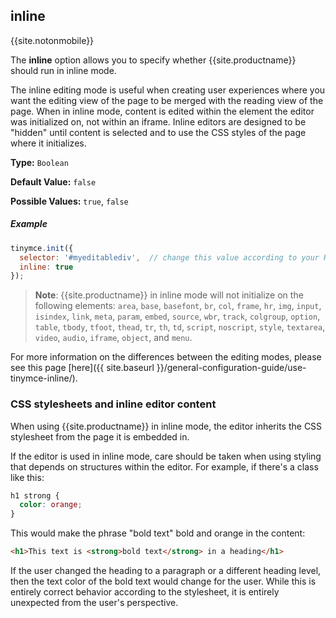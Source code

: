 
## inline

{{site.notonmobile}}

The **inline** option allows you to specify whether {{site.productname}} should run in inline mode.

The inline editing mode is useful when creating user experiences where you want the editing view of the page to be merged with the reading view of the page. When in inline mode, content is edited within the element the editor was initialized on, not within an iframe. Inline editors are designed to be "hidden" until content is selected and to use the CSS styles of the page where it initializes.

**Type:** `Boolean`

**Default Value:** `false`

**Possible Values:** `true`, `false`

##### Example

```js
tinymce.init({
  selector: '#myeditablediv',  // change this value according to your HTML
  inline: true
});
```

> **Note**: {{site.productname}} in inline mode will not initialize on the following elements: `area`, `base`, `basefont`, `br`, `col`, `frame`, `hr`, `img`, `input`, `isindex`, `link`, `meta`, `param`, `embed`, `source`, `wbr`, `track`, `colgroup`, `option`, `table`, `tbody`, `tfoot`, `thead`, `tr`, `th`, `td`, `script`, `noscript`, `style`, `textarea`, `video`, `audio`, `iframe`, `object`, and `menu`.

For more information on the differences between the editing modes, please see this page [here]({{ site.baseurl }}/general-configuration-guide/use-tinymce-inline/).


### CSS stylesheets and inline editor content

When using {{site.productname}} in inline mode, the editor inherits the CSS stylesheet from the page it is embedded in.

If the editor is used in inline mode, care should be taken when using styling that depends on structures within the editor. For example, if there's a class like this:

```css
h1 strong {
  color: orange;
}
```

This would make the phrase "bold text" bold and orange in the content:

```html
<h1>This text is <strong>bold text</strong> in a heading</h1>
```

If the user changed the heading to a paragraph or a different heading level, then the text color of the bold text would change for the user. While this is entirely correct behavior according to the stylesheet, it is entirely unexpected from the user's perspective.
